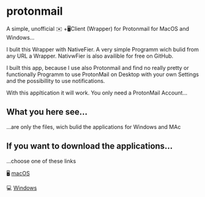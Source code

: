 # protonmail
A simple, unofficial ✉️ +🖥Client (Wrapper) for Protonmail for MacOS and Windows…

I bulit this Wrapper with NativeFier. A very simple Programm wich bulid from any URL a Wrapper. NativwFier is also availible for free on GitHub.

I built this app, because I use also Protonmail and find no really pretty or functionally Programm to use ProtonMail on Desktop with your own Settings and the possibillity to use notifications.

With this appltication it will work. You only need a ProtonMail Account…

## What you here see…
…are only the files, wich bulid the applications for Windows and MAc

## If you want to download the applications…
…choose one of these links

🖥 <a href="http://marc.mitzscherling.bplaced.com/downloads/protonmail/macos.dmg/">macOS</a>

💻 <a href="http://marc.mitzscherling.bplaced.com/downloads/protonmail/windows.zip/">Windows</a>


